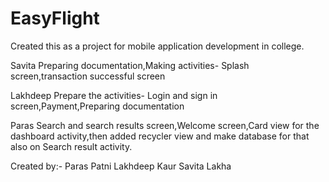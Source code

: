 # EasyFlight
Created this as a project for mobile application development in college.

Savita
Preparing documentation,Making activities- Splash screen,transaction successful screen 

Lakhdeep
Prepare the activities- Login and sign in screen,Payment,Preparing documentation 

Paras
Search and search results screen,Welcome screen,Card view for the dashboard activity,then added recycler view and make database for that also on Search result activity. 


Created by:-
Paras Patni
Lakhdeep Kaur
Savita Lakha

